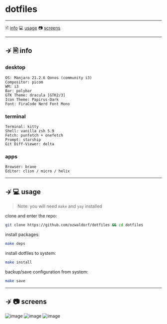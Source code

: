 # dotfiles

---

🖹 [info](#--info)
💻 [usage](#--usage) 
📷 [screens](#--screens)

---

## ↛ 🖹 info

### desktop

```
OS: Manjaro 21.2.6 Qonos (community i3)
Compositor: picom
WM: i3
Bar: polybar
GTK Theme: dracula [GTK2/3]
Icon Theme: Papirus-Dark
Font: FiraCode Nerd Font Mono
```

### terminal
```
Terminal: kitty
Shell: vanilla zsh 5.9
Fetch: punfetch + onefetch
Prompt: starship
Git Diff-Viewer: delta
```

### apps
```
Browser: brave
Editor: clion / micro / helix
```

---

## ↛ 💻 usage

> Note: you will need `make` and `yay` installed

clone and enter the repo:

```sh
git clone https://github.com/ozwaldorf/dotfiles && cd dotfiles
```

install packages:
```sh
make deps
```

install dotfiles to system:

```sh
make install
```

backup/save configuration from system:

```sh
make save
```

---

## ↛ 📷 screens
![image](https://user-images.githubusercontent.com/8976745/214473217-69fef5d8-21bf-494a-9fb2-3f9d30e99414.png)
![image](https://user-images.githubusercontent.com/8976745/214473432-a6873964-a12a-44df-964a-783498e10928.png)
![image](https://user-images.githubusercontent.com/8976745/214473585-225a6add-33e5-496a-81db-7998e4b59eb2.png)
